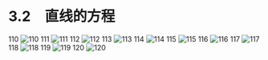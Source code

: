 # 3.2　直线的方程

110
![110](../../book/人教版高中数学A版必修2/人教版高中数学A版必修2_110.png)
111
![111](../../book/人教版高中数学A版必修2/人教版高中数学A版必修2_111.png)
112
![112](../../book/人教版高中数学A版必修2/人教版高中数学A版必修2_112.png)
113
![113](../../book/人教版高中数学A版必修2/人教版高中数学A版必修2_113.png)
114
![114](../../book/人教版高中数学A版必修2/人教版高中数学A版必修2_114.png)
115
![115](../../book/人教版高中数学A版必修2/人教版高中数学A版必修2_115.png)
116
![116](../../book/人教版高中数学A版必修2/人教版高中数学A版必修2_116.png)
117
![117](../../book/人教版高中数学A版必修2/人教版高中数学A版必修2_117.png)
118
![118](../../book/人教版高中数学A版必修2/人教版高中数学A版必修2_118.png)
119
![119](../../book/人教版高中数学A版必修2/人教版高中数学A版必修2_119.png)
120
![120](../../book/人教版高中数学A版必修2/人教版高中数学A版必修2_120.png)
